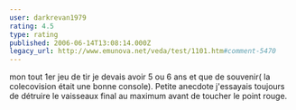 ```yaml
---
user: darkrevan1979
rating: 4.5
type: rating
published: 2006-06-14T13:08:14.000Z
legacy_url: http://www.emunova.net/veda/test/1101.htm#comment-5470
---
```

mon tout 1er jeu de tir je devais avoir 5 ou 6 ans et que de souvenir( la colecovision était une bonne console).
Petite anecdote j'essayais toujours de détruire le vaisseaux final au maximum avant de toucher le point rouge.
